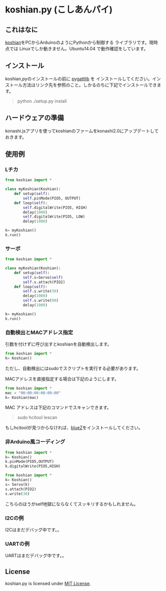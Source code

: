 # koshian.py (こしあんパイ)

## これはなに

[koshian](http://www.m-pression.com/ja/solutions/boards/koshian)をPCからArduinoのようにPythonから制御する
ライブラリです。現時点では Linuxでしか動きません。Ubuntu14.04 で動作確認をしています。

## インストール

koshian,pyのインストールの前に [pygattlib](https://bitbucket.org/OscarAcena/pygattlib) を
インストールしてください。インストール方法はリンク先を参照のこと。しかるのちに下記でインストールできます。

> python ./setup.py install

## ハードウェアの準備

konashi.jsアプリを使ってkoshianのファームをkonashi2.0にアップデートしておきます。

## 使用例

### Lチカ
```python
from koshian import *

class myKoshian(Koshian):
    def setup(self):    
        self.pinMode(PIO5, OUTPUT)
    def loop(self):
        self.digitalWrite(PIO5, HIGH)
        delay(1000)
        self.digitalWrite(PIO5, LOW)
        delay(1000)

k= myKoshian()
k.run()
```

### サーボ
```python
from koshian import *

class myKoshian(Koshian):
    def setup(self):    
        self.s=Servo(self)
        self.s.attach(PIO2)
    def loop(self):
        self.s.write(30)
        delay(1000)
        self.s.write(90)
        delay(1000)

k= myKoshian()
k.run()

```

### 自動検出とMACアドレス指定

引数を付けずに呼び出すとkoshianを自動検出します。

```python
from koshian import *
k= Koshian()

```
ただし、自動検出にはsudoでスクリプトを実行する必要があります。

MACアドレスを直接指定する場合は下記のようにします。

```python
from koshian import *
mac = "00:00:00:00:00:00"
k= Koshian(mac)
```

MAC アドレスは下記のコマンドでスキャンできます。

> sudo hcitool lescan

もしhcitoolが見つからなければ、[blueZ](http://www.bluez.org/)をインストールしてください。


### 非Arduino風コーディング

```python
from koshian import *
k= Koshian()
k.pinMode(PIO5,OUTPUT)
k.digitalWrite(PIO5,HIGH)
```

```python
from koshian import *
k= Koshian()
s= Servo(k)
s.attach(PIO2)
s.write(30)
```

こちらのほうがself地獄にならなくてスッキリするかもしれません。

### I2Cの例

I2Cはまだデバッグ中です。。

### UARTの例

UARTはまだデバッグ中です。。


## License

koshian.py is licensed under [MIT License](http://opensource.org/licenses/mit-license.php).
